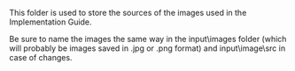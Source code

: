 This folder is used to store the sources of the images used in the Implementation Guide.

Be sure to name the images the same way in the input\images folder (which will probably be images saved in .jpg or .png format) and input\image\src in case of changes.